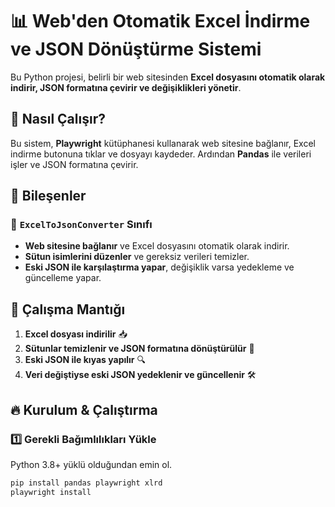 # 📊 Web'den Otomatik Excel İndirme ve JSON Dönüştürme Sistemi

Bu Python projesi, belirli bir web sitesinden **Excel dosyasını otomatik olarak indirir, JSON formatına çevirir ve değişiklikleri yönetir**.  

## 🚀 Nasıl Çalışır?
Bu sistem, **Playwright** kütüphanesi kullanarak web sitesine bağlanır, Excel indirme butonuna tıklar ve dosyayı kaydeder. Ardından **Pandas** ile verileri işler ve JSON formatına çevirir.  

## 🔧 Bileşenler

### **📌 `ExcelToJsonConverter` Sınıfı**
- **Web sitesine bağlanır** ve Excel dosyasını otomatik olarak indirir.
- **Sütun isimlerini düzenler** ve gereksiz verileri temizler.
- **Eski JSON ile karşılaştırma yapar**, değişiklik varsa yedekleme ve güncelleme yapar.


## 🔄 Çalışma Mantığı
1. **Excel dosyası indirilir** 📥  
2. **Sütunlar temizlenir ve JSON formatına dönüştürülür** 🔄  
3. **Eski JSON ile kıyas yapılır** 🔍  
4. **Veri değiştiyse eski JSON yedeklenir ve güncellenir** 🛠

## 🔥 Kurulum & Çalıştırma

### **1️⃣ Gerekli Bağımlılıkları Yükle**
Python 3.8+ yüklü olduğundan emin ol.

```bash
pip install pandas playwright xlrd
playwright install
